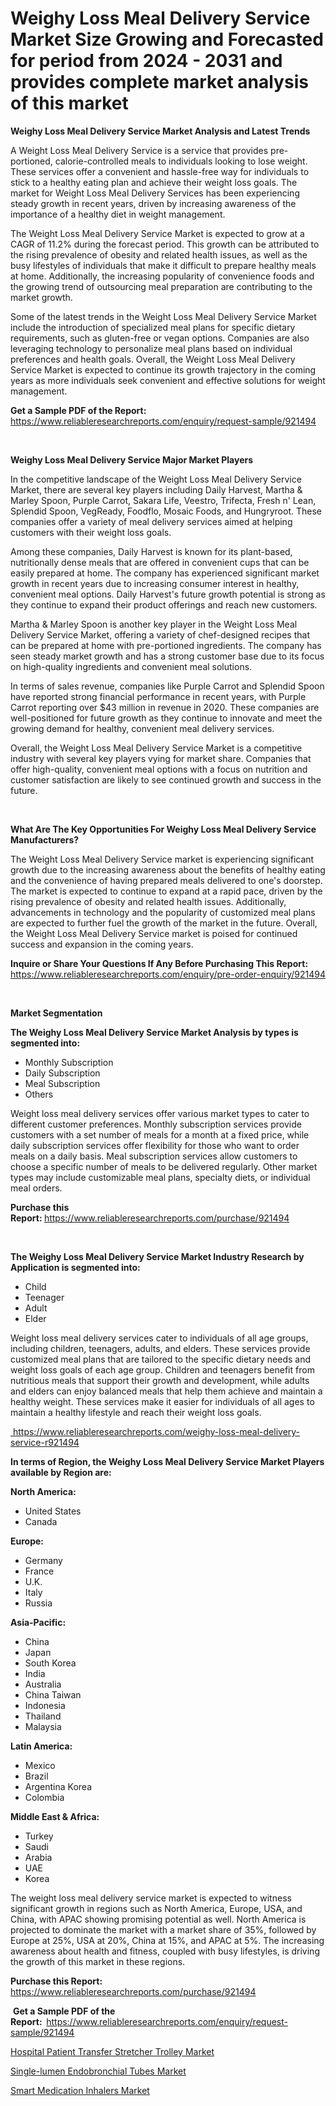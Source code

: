 <p><h1>Weighy Loss Meal Delivery Service Market Size Growing and Forecasted for period from 2024 - 2031 and provides complete market analysis of this market</h1></p><p><strong>Weighy Loss Meal Delivery Service Market Analysis and Latest Trends</strong></p>
<p><p>A Weight Loss Meal Delivery Service is a service that provides pre-portioned, calorie-controlled meals to individuals looking to lose weight. These services offer a convenient and hassle-free way for individuals to stick to a healthy eating plan and achieve their weight loss goals. The market for Weight Loss Meal Delivery Services has been experiencing steady growth in recent years, driven by increasing awareness of the importance of a healthy diet in weight management.</p><p>The Weight Loss Meal Delivery Service Market is expected to grow at a CAGR of 11.2% during the forecast period. This growth can be attributed to the rising prevalence of obesity and related health issues, as well as the busy lifestyles of individuals that make it difficult to prepare healthy meals at home. Additionally, the increasing popularity of convenience foods and the growing trend of outsourcing meal preparation are contributing to the market growth.</p><p>Some of the latest trends in the Weight Loss Meal Delivery Service Market include the introduction of specialized meal plans for specific dietary requirements, such as gluten-free or vegan options. Companies are also leveraging technology to personalize meal plans based on individual preferences and health goals. Overall, the Weight Loss Meal Delivery Service Market is expected to continue its growth trajectory in the coming years as more individuals seek convenient and effective solutions for weight management.</p></p>
<p><strong>Get a Sample PDF of the Report:&nbsp;</strong> <a href="https://www.reliableresearchreports.com/enquiry/request-sample/921494">https://www.reliableresearchreports.com/enquiry/request-sample/921494</a></p>
<p>&nbsp;</p>
<p><strong>Weighy Loss Meal Delivery Service Major Market Players</strong></p>
<p><p>In the competitive landscape of the Weight Loss Meal Delivery Service Market, there are several key players including Daily Harvest, Martha & Marley Spoon, Purple Carrot, Sakara Life, Veestro, Trifecta, Fresh n' Lean, Splendid Spoon, VegReady, Foodflo, Mosaic Foods, and Hungryroot. These companies offer a variety of meal delivery services aimed at helping customers with their weight loss goals.</p><p>Among these companies, Daily Harvest is known for its plant-based, nutritionally dense meals that are offered in convenient cups that can be easily prepared at home. The company has experienced significant market growth in recent years due to increasing consumer interest in healthy, convenient meal options. Daily Harvest's future growth potential is strong as they continue to expand their product offerings and reach new customers.</p><p>Martha & Marley Spoon is another key player in the Weight Loss Meal Delivery Service Market, offering a variety of chef-designed recipes that can be prepared at home with pre-portioned ingredients. The company has seen steady market growth and has a strong customer base due to its focus on high-quality ingredients and convenient meal solutions.</p><p>In terms of sales revenue, companies like Purple Carrot and Splendid Spoon have reported strong financial performance in recent years, with Purple Carrot reporting over $43 million in revenue in 2020. These companies are well-positioned for future growth as they continue to innovate and meet the growing demand for healthy, convenient meal delivery services.</p><p>Overall, the Weight Loss Meal Delivery Service Market is a competitive industry with several key players vying for market share. Companies that offer high-quality, convenient meal options with a focus on nutrition and customer satisfaction are likely to see continued growth and success in the future.</p></p>
<p>&nbsp;</p>
<p><strong>What Are The Key Opportunities For Weighy Loss Meal Delivery Service Manufacturers?</strong></p>
<p><p>The Weight Loss Meal Delivery Service market is experiencing significant growth due to the increasing awareness about the benefits of healthy eating and the convenience of having prepared meals delivered to one's doorstep. The market is expected to continue to expand at a rapid pace, driven by the rising prevalence of obesity and related health issues. Additionally, advancements in technology and the popularity of customized meal plans are expected to further fuel the growth of the market in the future. Overall, the Weight Loss Meal Delivery Service market is poised for continued success and expansion in the coming years.</p></p>
<p><strong>Inquire or Share Your Questions If Any Before Purchasing This Report:</strong> <a href="https://www.reliableresearchreports.com/enquiry/pre-order-enquiry/921494">https://www.reliableresearchreports.com/enquiry/pre-order-enquiry/921494</a></p>
<p>&nbsp;</p>
<p><strong>Market Segmentation</strong></p>
<p><strong>The Weighy Loss Meal Delivery Service Market Analysis by types is segmented into:</strong></p>
<p><ul><li>Monthly Subscription</li><li>Daily Subscription</li><li>Meal Subscription</li><li>Others</li></ul></p>
<p><p>Weight loss meal delivery services offer various market types to cater to different customer preferences. Monthly subscription services provide customers with a set number of meals for a month at a fixed price, while daily subscription services offer flexibility for those who want to order meals on a daily basis. Meal subscription services allow customers to choose a specific number of meals to be delivered regularly. Other market types may include customizable meal plans, specialty diets, or individual meal orders.</p></p>
<p><strong>Purchase this Report:&nbsp;</strong><a href="https://www.reliableresearchreports.com/purchase/921494">https://www.reliableresearchreports.com/purchase/921494</a></p>
<p>&nbsp;</p>
<p><strong>The Weighy Loss Meal Delivery Service Market Industry Research by Application is segmented into:</strong></p>
<p><ul><li>Child</li><li>Teenager</li><li>Adult</li><li>Elder</li></ul></p>
<p><p>Weight loss meal delivery services cater to individuals of all age groups, including children, teenagers, adults, and elders. These services provide customized meal plans that are tailored to the specific dietary needs and weight loss goals of each age group. Children and teenagers benefit from nutritious meals that support their growth and development, while adults and elders can enjoy balanced meals that help them achieve and maintain a healthy weight. These services make it easier for individuals of all ages to maintain a healthy lifestyle and reach their weight loss goals.</p></p>
<p><a href="https://www.reliableresearchreports.com/weighy-loss-meal-delivery-service-r921494">&nbsp;https://www.reliableresearchreports.com/weighy-loss-meal-delivery-service-r921494</a></p>
<p><strong>In terms of Region, the Weighy Loss Meal Delivery Service Market Players available by Region are:</strong></p>
<p>
    <p> <strong> North America: </strong>
        <ul>
            <li>United States</li>
            <li>Canada</li>
        </ul>
        </p> 
    <p> <strong> Europe: </strong>
        <ul>
            <li>Germany</li>
            <li>France</li>
            <li>U.K.</li>
            <li>Italy</li>
            <li>Russia</li>
        </ul>
        </p> 
    <p> <strong> Asia-Pacific: </strong>
        <ul>
            <li>China</li>
            <li>Japan</li>
            <li>South Korea</li>
            <li>India</li>
            <li>Australia</li>
            <li>China Taiwan</li>
            <li>Indonesia</li>
            <li>Thailand</li>
            <li>Malaysia</li>
        </ul>
        </p> 
    <p> <strong> Latin America: </strong>
        <ul>
            <li>Mexico</li>
            <li>Brazil</li>
            <li>Argentina Korea</li>
            <li>Colombia</li>
        </ul>
        </p> 
    <p> <strong> Middle East & Africa: </strong>
        <ul>
            <li>Turkey</li>
            <li>Saudi</li>
            <li>Arabia</li>
            <li>UAE</li>
            <li>Korea</li>
        </ul>
    </p>
    </p>
<p><p>The weight loss meal delivery service market is expected to witness significant growth in regions such as North America, Europe, USA, and China, with APAC showing promising potential as well. North America is projected to dominate the market with a market share of 35%, followed by Europe at 25%, USA at 20%, China at 15%, and APAC at 5%. The increasing awareness about health and fitness, coupled with busy lifestyles, is driving the growth of this market in these regions.</p></p>
<p><strong>Purchase this Report: </strong><a href="https://www.reliableresearchreports.com/purchase/921494">https://www.reliableresearchreports.com/purchase/921494</a></p>
<p>&nbsp;<strong>Get a Sample PDF of the Report:&nbsp;&nbsp;</strong><a href="https://www.reliableresearchreports.com/enquiry/request-sample/921494">https://www.reliableresearchreports.com/enquiry/request-sample/921494</a></p>
<p><strong></strong></p>
<p><p><a href="https://github.com/almainyongb/Market-Research-Report-List-1/blob/main/hospital-patient-transfer-stretcher-trolley-market.md">Hospital Patient Transfer Stretcher Trolley Market</a></p><p><a href="https://github.com/kimjmgeh81/Market-Research-Report-List-1/blob/main/single-lumen-endobronchial-tubes-market.md">Single-lumen Endobronchial Tubes Market</a></p><p><a href="https://github.com/claudianurdin/Market-Research-Report-List-1/blob/main/smart-medication-inhalers-market.md">Smart Medication Inhalers Market</a></p></p>